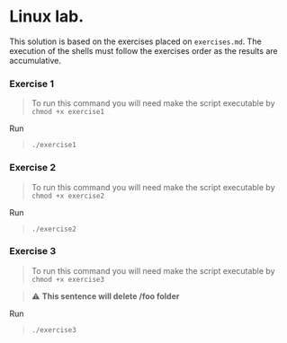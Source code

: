 # Linux lab.

This solution is based on the exercises placed on `exercises.md`. The execution of the shells must follow the exercises order as the results are accumulative.

### Exercise 1

> To run this command you will need make the script executable by
> `chmod +x exercise1`

Run

> `./exercise1`

### Exercise 2

> To run this command you will need make the script executable by
> `chmod +x exercise2`

Run

> `./exercise2`

### Exercise 3

> To run this command you will need make the script executable by
> `chmod +x exercise3`

> :warning: **This sentence will delete /foo folder**

Run

> `./exercise3`

